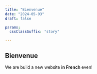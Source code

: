 ```yaml
---
title: "Bienvenue"
date: "2024-05-03"
draft: false

params:
  cssClassSuffix: "story"

---
```


## Bienvenue

We are build a new website **in French** even!
